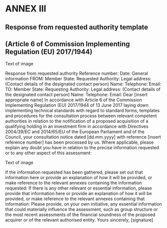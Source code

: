 # ANNEX III

## Response from requested authority template

## (Article 6 of Commission Implementing Regulation (EU) 2017/1944)



Text of image

Response from requested authority Reference number: Date: General information FROM: Member State: Requested Authority: Legal address: (Contact details of the designated contact person) Name: Telephone: Email: TO: Member State: Requesting Authority: Legal address: (Contact details of the designated contact person) Name: Telephone: Email: Dear [insert appropriate name] In accordance with Article 6 of the Commission Implementing Regulation (EU) 2017/1944 of 13 June 2017 laying down implementing technical standards with regard to standard forms, templates and procedures for the consultation process between relevant competent authorities in relation to the notification of a proposed acquisition of a qualifying holding in an investment firm in accordance with Directives 2004/39/EC and 2014/65/EU of the European Parliament and of the Council, your consultation notice dated [dd.mm.yyyy] with reference [insert reference number] has been processed by us. Where applicable, please explain any doubt you have in relation to the precise information requested or to any other aspect of this assessment:



Text of image

If the information requested has been gathered, please set out that information here or provide an explanation of how it will be provided, or make reference to the relevant annexes containing the information requested: If there is any other relevant or essential information, please provide that information here or provide an explanation of how it will be provided, or make reference to the relevant annexes containing that information: Please provide, on your own initiative, any essential information that could materially influence the assessment, such as group structure or the most recent assessments of the financial soundness of the proposed acquirer or of the relevant authorised entity. Yours sincerely, [signature]

